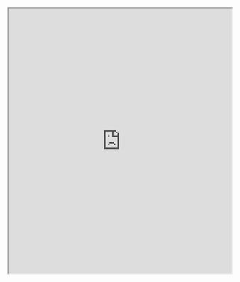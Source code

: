 <iframe src="https://drive.google.com/file/d/1sVcqK1pQkxc5yJzFsc1_m5V-_8ONjKBr/preview?usp=drivesdk" width="100%" height="600"></iframe>

